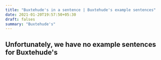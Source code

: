 ```yaml
---
title: "Buxtehude's in a sentence | Buxtehude's example sentences"
date: 2021-01-20T19:57:50+05:30
draft: falses
summary: "Buxtehude's"
---
```

## Unfortunately, we have no example sentences for Buxtehude's                 

